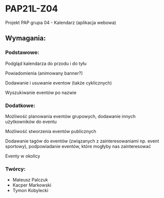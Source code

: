 # PAP21L-Z04

Projekt PAP grupa 04 - Kalendarz (aplikacja webowa)

## Wymagania:

### Podstawowe:

Podgląd kalendarza do przodu i do tyłu

Powiadomienia (animowany banner?)

Dodawanie i usuwanie eventow (także cyklicznych)

Wyszukiwanie eventów po nazwie

### Dodatkowe:

Możliwość planowania eventów grupowych, dodawanie innych użytkowników do eventu

Możliwość stworzenia eventów publicznych

Dodawanie tagów do eventów (związanych z zainteresowaniami np. event sportowy), podpowiadanie eventów, które mogłyby nas zainteresować

Eventy w okolicy

### Twórcy:
- Mateusz Palczuk
- Kacper Markowski
- Tymon Kobylecki
